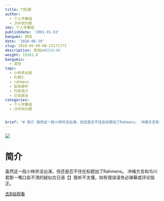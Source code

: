 ```yaml
---
title: 门松君
author:
  - 个人字幕组
  - 汉中则为橙
zmz: 个人字幕组
publishdate: '2001-01-03'
bangumi: 其他
date: '2018-06-19'
slug: 2018-05-09-NA-23171773
description: 其他&#8226;NA
weight: 19381.0
bangumis:
  - 其他
tags:
  - 小林贤太郎
  - 片桐仁
  - rahmens
  - 安井顺平
  - 竹井亮介
  - 辻本耕志
categories:
  - 个人字幕组
  - 汉中则为橙


brief: "# 简介 虽然这一段小林并没出演，但还是忍不住在标题加了Rahmens。 冲绳方言和鸟川君那一嘴口齿不清的疑似古日语【】我听不太懂，如有错误请务必弹幕或评论指正。"
---
```

![](https://i.imgur.com/fSa4zXJ.jpg)
# 简介  
虽然这一段小林并没出演，但还是忍不住在标题加了Rahmens。
冲绳方言和鸟川君那一嘴口齿不清的疑似古日语【】我听不太懂，如有错误请务必弹幕或评论指正。  

[去B站观看](https://www.bilibili.com/video/av23171773/)
 
